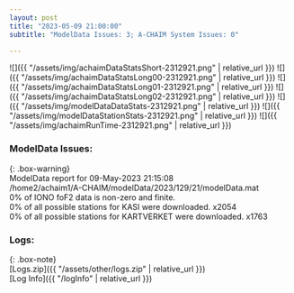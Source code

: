 ```yaml
---
layout: post
title: "2023-05-09 21:00:00"
subtitle: "ModelData Issues: 3; A-CHAIM System Issues: 0"

---
```


![]({{ "/assets/img/achaimDataStatsShort-2312921.png" | relative_url }})
![]({{ "/assets/img/achaimDataStatsLong00-2312921.png" | relative_url }})
![]({{ "/assets/img/achaimDataStatsLong01-2312921.png" | relative_url }})
![]({{ "/assets/img/achaimDataStatsLong02-2312921.png" | relative_url }})
![]({{ "/assets/img/modelDataDataStats-2312921.png" | relative_url }})
![]({{ "/assets/img/modelDataStationStats-2312921.png" | relative_url }})
![]({{ "/assets/img/achaimRunTime-2312921.png" | relative_url }})


### ModelData Issues:  
  
{: .box-warning}  
 ModelData report for 09-May-2023 21:15:08   
 /home2/achaim1/A-CHAIM/modelData/2023/129/21/modelData.mat   
 0% of IONO foF2 data is non-zero and finite.   
 0% of all possible stations for KASI were downloaded. x2054   
 0% of all possible stations for KARTVERKET were downloaded. x1763   
  


### Logs:  
  
{: .box-note}  
[Logs.zip]({{ "/assets/other/logs.zip" | relative_url }})  
[Log Info]({{ "/logInfo" | relative_url }})  
